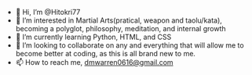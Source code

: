 - 👋 Hi, I’m @Hitokri77
- 👀 I’m interested in Martial Arts(pratical, weapon and taolu/kata), becoming a polyglot, philosophy, meditation, and internal growth
- 🌱 I’m currently learning Python, HTML, and CSS
- 💞️ I’m looking to collaborate on any and everything that will allow me to become better at coding, as this is all brand new to me.
- 📫 How to reach me, dmwarren0616@gmail.com

<!---
Hitokri77/Hitokri77 is a ✨ special ✨ repository because its `README.md` (this file) appears on your GitHub profile.
You can click the Preview link to take a look at your changes.
--->
